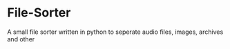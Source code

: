 # File-Sorter
A small file sorter written in python to seperate audio files, images, archives and other

